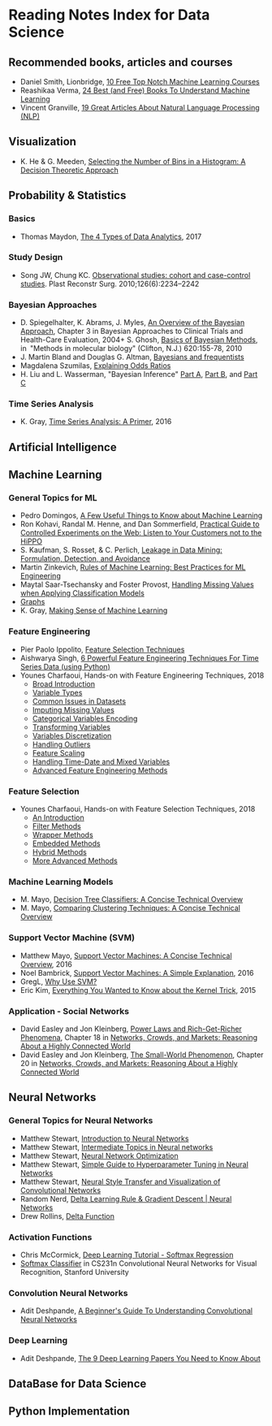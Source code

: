 # Reading Notes Index for Data Science


## Recommended books, articles and courses

+ Daniel Smith, Lionbridge, [10 Free Top Notch Machine Learning Courses](../Notes/a07-MLBooks.md#10-best-machine-learning-textbooks-that-all-data-scientists-should-read)
+ Reashikaa Verma, [24 Best (and Free) Books To Understand Machine Learning](../Notes/a07-MLBooks.md#24-best-and-free-books-to-understand-machine-learning)
+ Vincent Granville, [19 Great Articles About Natural Language Processing (NLP)](../Notes/a04-19NLP.md#19-great-articles-about-natural-language-processing-nlp)


## Visualization

+ K. He & G. Meeden, [Selecting the Number of Bins in a Histogram: A Decision Theoretic Approach](../AppliedDS-UMich/2-InfoVis/p01-HistBins.md)



## Probability & Statistics

### Basics

+ Thomas Maydon, [The 4 Types of Data Analytics](../Notes/a14-ProbStatA.md), 2017



### Study Design

+ Song JW, Chung KC. [Observational studies: cohort and case-control studies](../Notes/p02-Observational.md). Plast Reconstr Surg. 2010;126(6):2234–2242



### Bayesian Approaches

+ D. Spiegelhalter, K. Abrams, J. Myles, [An Overview of the Bayesian Approach](../Notes/p01-Bayesian.md), Chapter 3 in Bayesian Approaches to Clinical Trials and Health-Care Evaluation, 2004+ S. Ghosh, [Basics of Bayesian Methods](../Notes/p03-BayesianBasics.md), in "Methods in molecular biology" (Clifton, N.J.) 620:155-78, 2010
+ J. Martin Bland and Douglas G. Altman, [Bayesians and frequentists](../Notes/a05-Bayesian.md)
+ Magdalena Szumilas, [Explaining Odds Ratios](/Notes/a06-OddsRatios.md)
+ H. Liu and L. Wasserman, "Bayesian Inference" [Part A](../Notes/p04a-Bayesian.md), [Part B](../Notes/p04b-Bayesian.md), and [Part C](../Notes/p04c-Bayesian.md)



### Time Series Analysis

+ K. Gray, [Time Series Analysis: A Primer](../Notes/a13-TimeSeries.md), 2016


## Artificial Intelligence




## Machine Learning

### General Topics for ML

+ Pedro Domingos, [A Few Useful Things to Know about Machine Learning](../AppliedDS-UMich/3-AML/p0-UsefulThings.md)
+ Ron Kohavi, Randal M. Henne, and Dan Sommerfield, [Practical Guide to Controlled Experiments on the Web: Listen to Your Customers not to the HiPPO](../AppliedDS-UMich/3-AML/p1-ControlledExp.md)
+ S. Kaufman, S. Rosset, & C. Perlich, [Leakage in Data Mining: Formulation, Detection, and Avoidance](../AppliedDS-UMich/3-AML/p3-Leakage.md)
+ Martin Zinkevich, [Rules of Machine Learning: Best Practices for ML Engineering](../AppliedDS-UMich/3-AML/p4-MLRules.md)
+ Maytal Saar-Tsechansky and Foster Provost, [Handling Missing Values when Applying Classification Models](../AppliedDS-UMich/3-AML/p5-Missing.md)
+ [Graphs](../AppliedDS-UMich/5-SocialNet/p2-Graphs.md)
+ K. Gray, [Making Sense of Machine Learning](../Notes/a12-MLArticles.md#making-sense-of-machine-learner)





### Feature Engineering

+ Pier Paolo Ippolito, [Feature Selection Techniques](../Notes/a02-FeatureEng.md)
+ Aishwarya Singh, [6 Powerful Feature Engineering Techniques For Time Series Data (using Python)](../Notes/a03-FeatureEngTech.md)
+ Younes Charfaoui, Hands-on with Feature Engineering Techniques, 2018
  + [Broad Introduction](../Notes/a08-FeatureEng.md#1-broad-introduction)
  + [Variable Types](../Notes/a08-FeatureEng.md#2-variables-types)
  + [Common Issues in Datasets](../Notes/a08-FeatureEng.md#3-common-issues-in-datasets)
  + [Imputing Missing Values](../Notes/a08-FeatureEng.md#4-imputing-missing-values)
  + [Categorical Variables Encoding](../Notes/a08-FeatureEng.md#5-encoding-categorical-variables)
  + [Transforming Variables](../Notes/a08-FeatureEng.md#6-transforming-variables)
  + [Variables Discretization](../Notes/a08-FeatureEng.md#7-variable-discretization)
  + [Handling Outliers](../Notes/a08-FeatureEng.md#8-handling-outliers)
  + [Feature Scaling](../Notes/a08-FeatureEng.md#9-feature-scaling)
  + [Handling Time-Date and Mixed Variables](../Notes/a08-FeatureEng.md#10-handling-date-time-and-mixed-variable)
  + [Advanced Feature Engineering Methods](../Notes/a08-FeatureEng.md#11-advanced-methods)


### Feature Selection

+ Younes Charfaoui, Hands-on with Feature Selection Techniques, 2018
  + [An Introduction](../Notes/a09-FeatureSelect.md#1-an-introduction)
  + [Filter Methods](../Notes/a09-FeatureSelect.md#2-filter-methods)
  + [Wrapper Methods](../Notes/a09-FeatureSelect.md#3-wrapper-methods)
  + [Embedded Methods](../Notes/a09-FeatureSelect.md#4-embedded-methods)
  + [Hybrid Methods](../Notes/a09-FeatureSelect.md#5-hybrid-methods)
  + [More Advanced Methods](../Notes/a09-FeatureSelect.md#6-advanced-methods)


### Machine Learning Models

+ M. Mayo, [Decision Tree Classifiers: A Concise Technical Overview](../Notes/a12-MLArticles.md#decision-tree-classifiers-a-concise-technical-overview)
+ M. Mayo, [Comparing Clustering Techniques: A Concise Technical Overview](../Notes/a12-MLArticles.md#comparing-clustering-techniques-a-concise-technical-overview)



### Support Vector Machine (SVM)

+ Matthew Mayo, [Support Vector Machines: A Concise Technical Overview](../Notes/a15-SVMa.md#support-vector-machines-a-concise-technical-overview), 2016
+ Noel Bambrick, [Support Vector Machines: A Simple Explanation](/Notes/a15-SVMa.md#support-vector-machines-a-simple-explanation), 2016
+ GregL, [Why Use SVM?](../Notes/a15-SVMa.md#why-use-svm)
+ Eric Kim, [Everything You Wanted to Know about the Kernel Trick](/Notes/a15-SVMa.md#everything-you-wanted-to-know-about-the-kernel-trick), 2015




### Application - Social Networks

+ David Easley and Jon Kleinberg, [Power Laws and Rich-Get-Richer Phenomena](../AppliedDS-UMich/5-SocialNet/p1-PowerLaw.md), Chapter 18 in [Networks, Crowds, and Markets: Reasoning About a Highly Connected World](http://www.cs.cornell.edu/home/kleinber/networks-book/)
+ David Easley and Jon Kleinberg, [The Small-World Phenomenon](../AppliedDS-UMich/5-SocialNet/p3-SmallWorld.md), Chapter 20 in [Networks, Crowds, and Markets: Reasoning About a Highly Connected World](http://www.cs.cornell.edu/home/kleinber/networks-book/)



## Neural Networks

### General Topics for Neural Networks

+ Matthew Stewart, [Introduction to Neural Networks](../ML/MLNN-Hinton/a01-IntroNN.md)
+ Matthew Stewart, [Intermediate Topics in Neural networks](../ML/MLNN-Hinton/a02-IntermediateNN.md)
+ Matthew Stewart, [Neural Network Optimization](../ML/MLNN-Hinton/a03-Optimization.md)
+ Matthew Stewart, [Simple Guide to Hyperparameter Tuning in Neural Networks](../ML/MLNN-Hinton/a04-Hyperparameter.md)
+ Matthew Stewart, [Neural Style Transfer and Visualization of Convolutional Networks](../ML/MLNN-Hinton/a05-VisualCNN.md)
+ Random Nerd, [Delta Learning Rule & Gradient Descent | Neural Networks](../ML/MLNN-Hinton/a06-DeltaRule.md)
+ Drew Rollins, [Delta Function](../ML/MLNN-Hinton/a07-DeltaFunc.md)


### Activation Functions

+ Chris McCormick, [Deep Learning Tutorial - Softmax Regression](../ML/MLNN-Hinton/a08-SoftmaxReg.md)
+ [Softmax Classifier](../ML/MLNN-Hinton/a09-SoftmaxClass.md) in CS231n Convolutional Neural Networks for Visual Recognition, Stanford University



### Convolution Neural Networks

+ Adit Deshpande, [A Beginner's Guide To Understanding Convolutional Neural Networks](../ML/MLNN-Hinton/a10-CNNsGuide.md)



### Deep Learning

+ Adit Deshpande, [The 9 Deep Learning Papers You Need to Know About](../ML/MLNN-Hinton/a11-9Papers.md)





## DataBase for Data Science




## Python Implementation


